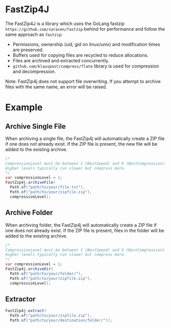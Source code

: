 # FastZip4J
The FastZip4J is a library which uses the GoLang fastzip ``https://github.com/saracen/fastzip`` behind for performance and follow the same approach as ``fastzip``:
- Permissions, ownership (uid, gid on linux/unix) and modification times are preserved.
- Buffers used for copying files are recycled to reduce allocations.
- Files are archived and extracted concurrently.
- ``github.com/klauspost/compress/flate`` library is used for compression and decompression.

Note: FastZip4j does not support file overwriting. If you attempt to archive files with the same name, an error will be raised.

# Example
## Archive Single File
When archiving a single file, the FastZip4j will automatically create a ZIP file if one does not already exist. If the ZIP file is present, the new file will be added to the existing archive.
```java
/*
CompressionLevel must be between 1 (BestSpeed) and 9 (BestCompression). 
Higher levels typically run slower but compress more.
*/
var compressionLevel = 1;
FastZip4j.archiveFile(
  Path.of("path/to/your/file.txt"),
  Path.of("path/to/your/zipfile.zip"),
  compressionLevel);
```

## Archive Folder
When archiving folder, the FastZip4j will automatically create a ZIP file if one does not already exist. If the ZIP file is present, files in the folder will be added to the existing archive.
```java
/*
CompressionLevel must be between 1 (BestSpeed) and 9 (BestCompression). 
Higher levels typically run slower but compress more.
*/
var compressionLevel = 1;
FastZip4j.archiveDir(
  Path.of("path/to/your/folder/"),
  Path.of("path/to/your/zipfile.zip"),
  compressionLevel);
```

## Extractor
```java
FastZip4j.extract(
  Path.of("path/to/your/zipfile.zip"),
  Path.of("path/to/your/destination/folder/"));
```